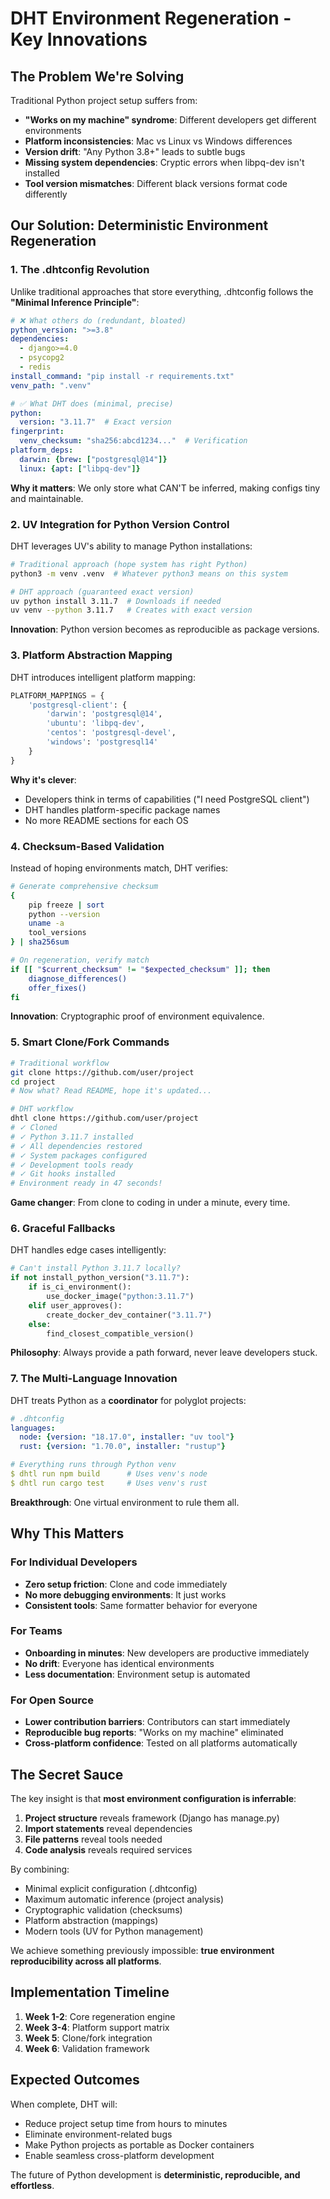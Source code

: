 # DHT Environment Regeneration - Key Innovations

## The Problem We're Solving

Traditional Python project setup suffers from:
- **"Works on my machine" syndrome**: Different developers get different environments
- **Platform inconsistencies**: Mac vs Linux vs Windows differences
- **Version drift**: "Any Python 3.8+" leads to subtle bugs
- **Missing system dependencies**: Cryptic errors when libpq-dev isn't installed
- **Tool version mismatches**: Different black versions format code differently

## Our Solution: Deterministic Environment Regeneration

### 1. **The .dhtconfig Revolution**

Unlike traditional approaches that store everything, .dhtconfig follows the **"Minimal Inference Principle"**:

```yaml
# ❌ What others do (redundant, bloated)
python_version: ">=3.8"
dependencies:
  - django>=4.0
  - psycopg2
  - redis
install_command: "pip install -r requirements.txt"
venv_path: ".venv"

# ✅ What DHT does (minimal, precise)
python:
  version: "3.11.7"  # Exact version
fingerprint:
  venv_checksum: "sha256:abcd1234..."  # Verification
platform_deps:
  darwin: {brew: ["postgresql@14"]}
  linux: {apt: ["libpq-dev"]}
```

**Why it matters**: We only store what CAN'T be inferred, making configs tiny and maintainable.

### 2. **UV Integration for Python Version Control**

DHT leverages UV's ability to manage Python installations:

```bash
# Traditional approach (hope system has right Python)
python3 -m venv .venv  # Whatever python3 means on this system

# DHT approach (guaranteed exact version)
uv python install 3.11.7  # Downloads if needed
uv venv --python 3.11.7   # Creates with exact version
```

**Innovation**: Python version becomes as reproducible as package versions.

### 3. **Platform Abstraction Mapping**

DHT introduces intelligent platform mapping:

```python
PLATFORM_MAPPINGS = {
    'postgresql-client': {
        'darwin': 'postgresql@14',
        'ubuntu': 'libpq-dev',
        'centos': 'postgresql-devel',
        'windows': 'postgresql14'
    }
}
```

**Why it's clever**:
- Developers think in terms of capabilities ("I need PostgreSQL client")
- DHT handles platform-specific package names
- No more README sections for each OS

### 4. **Checksum-Based Validation**

Instead of hoping environments match, DHT verifies:

```bash
# Generate comprehensive checksum
{
    pip freeze | sort
    python --version
    uname -a
    tool_versions
} | sha256sum

# On regeneration, verify match
if [[ "$current_checksum" != "$expected_checksum" ]]; then
    diagnose_differences()
    offer_fixes()
fi
```

**Innovation**: Cryptographic proof of environment equivalence.

### 5. **Smart Clone/Fork Commands**

```bash
# Traditional workflow
git clone https://github.com/user/project
cd project
# Now what? Read README, hope it's updated...

# DHT workflow
dhtl clone https://github.com/user/project
# ✓ Cloned
# ✓ Python 3.11.7 installed
# ✓ All dependencies restored
# ✓ System packages configured
# ✓ Development tools ready
# ✓ Git hooks installed
# Environment ready in 47 seconds!
```

**Game changer**: From clone to coding in under a minute, every time.

### 6. **Graceful Fallbacks**

DHT handles edge cases intelligently:

```python
# Can't install Python 3.11.7 locally?
if not install_python_version("3.11.7"):
    if is_ci_environment():
        use_docker_image("python:3.11.7")
    elif user_approves():
        create_docker_dev_container("3.11.7")
    else:
        find_closest_compatible_version()
```

**Philosophy**: Always provide a path forward, never leave developers stuck.

### 7. **The Multi-Language Innovation**

DHT treats Python as a **coordinator** for polyglot projects:

```yaml
# .dhtconfig
languages:
  node: {version: "18.17.0", installer: "uv tool"}
  rust: {version: "1.70.0", installer: "rustup"}

# Everything runs through Python venv
$ dhtl run npm build      # Uses venv's node
$ dhtl run cargo test     # Uses venv's rust
```

**Breakthrough**: One virtual environment to rule them all.

## Why This Matters

### For Individual Developers
- **Zero setup friction**: Clone and code immediately
- **No more debugging environments**: It just works
- **Consistent tools**: Same formatter behavior for everyone

### For Teams
- **Onboarding in minutes**: New developers are productive immediately
- **No drift**: Everyone has identical environments
- **Less documentation**: Environment setup is automated

### For Open Source
- **Lower contribution barriers**: Contributors can start immediately
- **Reproducible bug reports**: "Works on my machine" eliminated
- **Cross-platform confidence**: Tested on all platforms automatically

## The Secret Sauce

The key insight is that **most environment configuration is inferrable**:

1. **Project structure** reveals framework (Django has manage.py)
2. **Import statements** reveal dependencies
3. **File patterns** reveal tools needed
4. **Code analysis** reveals required services

By combining:
- Minimal explicit configuration (.dhtconfig)
- Maximum automatic inference (project analysis)
- Cryptographic validation (checksums)
- Platform abstraction (mappings)
- Modern tools (UV for Python management)

We achieve something previously impossible: **true environment reproducibility across all platforms**.

## Implementation Timeline

1. **Week 1-2**: Core regeneration engine
2. **Week 3-4**: Platform support matrix
3. **Week 5**: Clone/fork integration
4. **Week 6**: Validation framework

## Expected Outcomes

When complete, DHT will:
- Reduce project setup time from hours to minutes
- Eliminate environment-related bugs
- Make Python projects as portable as Docker containers
- Enable seamless cross-platform development

The future of Python development is **deterministic, reproducible, and effortless**.
